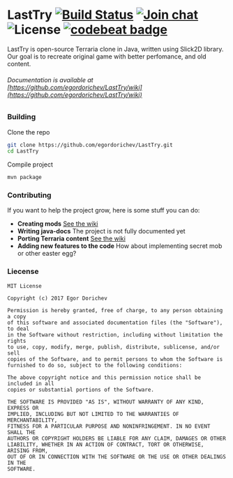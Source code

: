 # LastTry [![Build Status](https://travis-ci.org/egordorichev/LastTry.svg?branch=master)](https://travis-ci.org/egordorichev/LastTry) [![Join chat](https://img.shields.io/gitter/room/nwjs/nw.js.svg)](https://gitter.im/last-try/Lobby) ![License](http://img.shields.io/badge/license-MIT-lightgrey.svg?style=flat "") [![codebeat badge](https://codebeat.co/badges/c73aeb14-9175-433f-87a0-423bf12d1cc4)](https://codebeat.co/projects/github-com-egordorichev-lasttry-master)
LastTry is open-source Terraria clone in Java, written using Slick2D library.
Our goal is to recreate original game with better perfomance, and old content.

###### Documentation is available at [https://github.com/egordorichev/LastTry/wiki](https://github.com/egordorichev/LastTry/wiki)

### Building

Clone the repo

```bash
git clone https://github.com/egordorichev/LastTry.git
cd LastTry
```

Compile project

```bash
mvn package
```

### Contributing

If you want to help the project grow, here is some stuff you can do:

 * **Creating mods** [See the wiki](https://github.com/egordorichev/LastTry/wiki/Modding)
 * **Writing java-docs** The project is not fully documented yet
 * **Porting Terraria content** [See the wiki](https://github.com/egordorichev/LastTry/wiki/Porting-Terraria-Content)
 * **Adding new features to the code** How about implementing secret mob or other easter egg? 

### Liecense

```
MIT License

Copyright (c) 2017 Egor Dorichev

Permission is hereby granted, free of charge, to any person obtaining a copy
of this software and associated documentation files (the "Software"), to deal
in the Software without restriction, including without limitation the rights
to use, copy, modify, merge, publish, distribute, sublicense, and/or sell
copies of the Software, and to permit persons to whom the Software is
furnished to do so, subject to the following conditions:

The above copyright notice and this permission notice shall be included in all
copies or substantial portions of the Software.

THE SOFTWARE IS PROVIDED "AS IS", WITHOUT WARRANTY OF ANY KIND, EXPRESS OR
IMPLIED, INCLUDING BUT NOT LIMITED TO THE WARRANTIES OF MERCHANTABILITY,
FITNESS FOR A PARTICULAR PURPOSE AND NONINFRINGEMENT. IN NO EVENT SHALL THE
AUTHORS OR COPYRIGHT HOLDERS BE LIABLE FOR ANY CLAIM, DAMAGES OR OTHER
LIABILITY, WHETHER IN AN ACTION OF CONTRACT, TORT OR OTHERWISE, ARISING FROM,
OUT OF OR IN CONNECTION WITH THE SOFTWARE OR THE USE OR OTHER DEALINGS IN THE
SOFTWARE.
```
